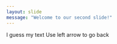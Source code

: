 ```yaml
---
layout: slide
message: "Welcome to our second slide!"
---
```

I guess my text
Use left arrow to go back
